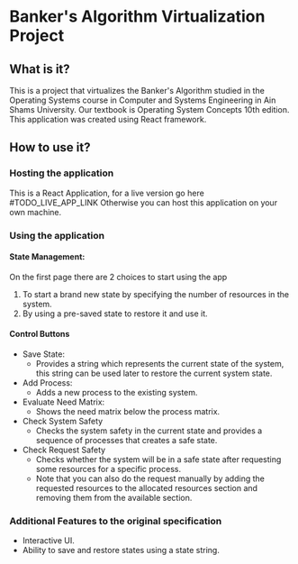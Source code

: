 # Banker's Algorithm Virtualization Project
## What is it?
This is a project that virtualizes the Banker's Algorithm studied in the Operating Systems course in Computer and Systems Engineering in Ain Shams University.
Our textbook is Operating System Concepts 10th edition.
This application was created using React framework.
## How to use it?
### Hosting the application
This is a React Application, for a live version go here #TODO_LIVE_APP_LINK
Otherwise you can host this application on your own machine.
### Using the application
#### State Management:
On the first page there are 2 choices to start using the app
1. To start a brand new state by specifying the number of resources in the system.
2. By using a pre-saved state to restore it and use it.
#### Control Buttons
- Save State:
  - Provides a string which represents the current state of the system, this string can be used later to restore the current system state.
- Add Process:
  - Adds a new process to the existing system.
- Evaluate Need Matrix:
  - Shows the need matrix below the process matrix.
- Check System Safety
  - Checks the system safety in the current state and provides a sequence of processes that creates a safe state.
- Check Request Safety
  - Checks whether the system will be in a safe state after requesting some resources for a specific process.
  - Note that you can also do the request manually by adding the requested resources to the allocated resources section and removing them from the available section.
### Additional Features to the original specification
- Interactive UI.
- Ability to save and restore states using a state string.